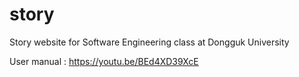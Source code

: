 # story
Story website for Software Engineering class at Dongguk University

User manual :
https://youtu.be/BEd4XD39XcE

